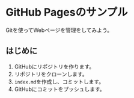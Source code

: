 # GitHub Pagesのサンプル

Gitを使ってWebページを管理をしてみよう。

## はじめに

1. GitHubにリポジトリを作ります。
1. リポジトリをクローンします。
1. `index.md`を作成し、コミットします。
1. GitHubにコミットをプッシュします。

